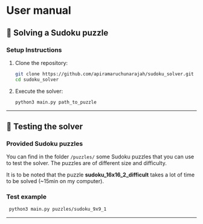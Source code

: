 
# User manual

## 🚀 Solving a Sudoku puzzle

### Setup Instructions

1. Clone the repository:

   ```bash
   git clone https://github.com/apiramaruchunarajah/sudoku_solver.git
   cd sudoku_solver
   ```

2. Execute the solver:

   ```bash
   python3 main.py path_to_puzzle
   ```

---
## 🧪 Testing the solver
### Provided Sudoku puzzles
You can find in the folder `/puzzles/` some Sudoku puzzles that you can use to test the solver. The puzzles are of 
different size and difficulty.  

It is to be noted that the puzzle **sudoku_16x16_2_difficult** takes a lot of time to be solved (~15min on my 
computer).

### Test example
   ```bash
    python3 main.py puzzles/sudoku_9x9_1
   ```


---
